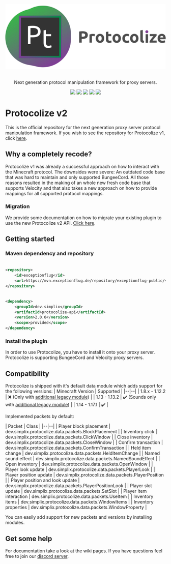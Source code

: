 <div align=center>
    <img src="./protocolize-logo.webp" width="512">
    <br/><br/>
    <p>Next generation protocol manipulation framework for proxy servers.</p>
    <a href="http://ci.exceptionflug.de/job/Protocolize2/"><img src="http://ci.exceptionflug.de/buildStatus/icon?job=Protocolize2"></a>
    <a href="https://github.com/Exceptionflug/Protocolize/releases"><img src="https://img.shields.io/github/downloads/Exceptionflug/Protocolize/total?color=GREEN&label=Downloads"></a>
    <a href="https://discord.simplixsoft.com/"><img src="https://img.shields.io/discord/752533664696369204?label=Discord"></a>
    <img src="https://img.shields.io/github/license/Exceptionflug/Protocolize"></a>
    <a href="https://twitter.com/Exceptionflug"><img src="https://img.shields.io/twitter/follow/Exceptionflug?label=Twitter&style=social"></a>
</div>

# Protocolize v2

This is the official repository for the next generation proxy server protocol manipulation framework. If you wish to see
the repository for Protocolize v1, click [here](https://github.com/Exceptionflug/protocolize).

## Why a completely recode?

Protocolize v1 was already a successful approach on how to interact with the Minecraft protocol. The downsides were
severe: An outdated code base that was hard to maintain and only supported BungeeCord. All those reasons resulted in the
making of an whole new fresh code base that supports Velocity and that also takes a new approach on how to provide
mappings for all supported protocol mappings.

### Migration

We provide some documentation on how to migrate your existing plugin to use the new Protocolize v2
API. [Click here](https://github.com/Exceptionflug/protocolize/wiki/Migrating-from-Protocolize-v1).

## Getting started

### Maven dependency and repository

```xml

<repository>
    <id>exceptionflug</id>
    <url>https://mvn.exceptionflug.de/repository/exceptionflug-public/</url>
</repository>
```

```xml

<dependency>
    <groupId>dev.simplix</groupId>
    <artifactId>protocolize-api</artifactId>
    <version>2.0.0</version>
    <scope>provided</scope>
</dependency>
```

### Install the plugin

In order to use Protocolize, you have to install it onto your proxy server. Protocolize is supporting BungeeCord and
Velocity proxy servers.

## Compatibility

Protocolize is shipped with it's default data module which adds support for the following versions:
| Minecraft Version | Supported | |--|--| | 1.8.x - 1.12.2 | ❌ (Only with [additional legacy module](https://ci.exceptionflug.de/job/Protocolize-Legacy-Data/)) | | 1.13 - 1.13.2 |
✔️ (Sounds only with [additional legacy module](https://ci.exceptionflug.de/job/Protocolize-Legacy-Data/)) | | 1.14 - 1.17.1 | ✔️ |

Implemented packets by default:

| Packet | Class | |--|--| | Player block placement | dev.simplix.protocolize.data.packets.BlockPlacement | | Inventory
click | dev.simplix.protocolize.data.packets.ClickWindow | | Close inventory |
dev.simplix.protocolize.data.packets.CloseWindow | | Confirm transaction |
dev.simplix.protocolize.data.packets.ConfirmTransaction | | Held item change |
dev.simplix.protocolize.data.packets.HeldItemChange | | Named sound effect |
dev.simplix.protocolize.data.packets.NamedSoundEffect | | Open inventory |
dev.simplix.protocolize.data.packets.OpenWindow | | Player look update | dev.simplix.protocolize.data.packets.PlayerLook
| | Player position update | dev.simplix.protocolize.data.packets.PlayerPosition | | Player position and look update |
dev.simplix.protocolize.data.packets.PlayerPositionLook | | Player slot update |
dev.simplix.protocolize.data.packets.SetSlot | | Player item interaction | dev.simplix.protocolize.data.packets.UseItem
| | Inventory items | dev.simplix.protocolize.data.packets.WindowItems | | Inventory properties |
dev.simplix.protocolize.data.packets.WindowProperty |

You can easily add support for new packets and versions by installing modules.

## Get some help

For documentation take a look at the wiki pages. If you have questions feel free to join
our [discord server](https://discord.simplixsoft.com/).
